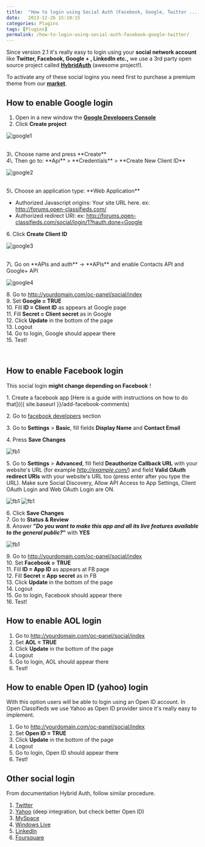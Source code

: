 ```yaml
---
title:  "How to login using Social Auth (Facebook, Google, Twitter ...)"
date:   2013-12-26 15:10:15
categories: Plugins
tags: [Plugins]
permalink: /how-to-login-using-social-auth-facebook-google-twitter/
---
```

Since version 2.1 it's really easy to login using your **social network account** like **Twitter, Facebook, Google + , LinkedIn etc.,** we use a 3rd party open source project called **[HybridAuth](http://hybridauth.sourceforge.net/)** (awesome project!). 

To activate any of these social logins you need first to purchase a premium theme from our **[market](http://open-classifieds.com/market/)**. 

## How to enable Google login

1. Open in a new window the **[Google Developers Console](https://cloud.google.com/console#/project)**
2. Click **Create project**

![google1](http://open-classifieds.com/wp-content/uploads/2013/12/google1.png)

<br>
3\. Choose name and press **Create**<br>
4\. Then go to: **Api** > **Credentials** > **Create New Client ID**

![google2](http://open-classifieds.com/wp-content/uploads/2013/12/google2.png)

<br>
5\. Choose an application type: **Web Application**

  * Authorized Javascript origins: Your site URL here. ex: http://forums.open-classifieds.com/
  * Authorized redirect URI: ex: http://forums.open-classifieds.com/social/login/1?hauth.done=Google
    
6\. Click **Create Client ID** 

![google3](http://open-classifieds.com/wp-content/uploads/2013/12/google3.png)

<br>
7\. Go on **APIs and auth** -> **APIs** and enable Contacts API and Google+ API

![google4](http://docs.yclas.com/images/google-social-auth.png)

8\. Go to http://yourdomain.com/oc-panel/social/index<br>
9\. Set **Google = TRUE**<br>
10\. Fill **ID = Client ID** as appears at Google page<br>
11\. Fill **Secret = Client secret** as in Google<br>
12\. Click **Update** in the bottom of the page<br>
13\. Logout<br>
14\. Go to login, Google should appear there<br>
15\. Test!<br>

<br>

## How to enable Facebook login

This social login **might change depending on Facebook** ! 

1\. Create a facebook app [Here is a guide with instructions on how to do that]({{ site.baseurl }}/add-facebook-comments)

2\. Go to [facebook developers](https://developers.facebook.com/apps) section

3\. Go to **Settings** > **Basic**, fill fields **Display Name** and **Contact Email** 

4\. Press **Save Changes**

![fb1](http://docs.yclas.com/images/facebook1.png)

5\. Go to **Settings** > **Advanced**, fill field **Deauthorize Callback URL** with your website's URL (for example _http://example.com/_) and field **Valid OAuth redirect URIs** with your website's URL too (press enter after you type the URL). Make sure Social Discovery, Allow API Access to App Settings, Client OAuth Login and Web OAuth Login are ON.

![fb1](http://docs.yclas.com/images/facebook2.png)
![fb1](http://docs.yclas.com/images/facebook3.png)

6\. Click **Save Changes**<br>
7\. Go to **Status & Review**<br>
8\. Answer **”_Do you want to make this app and all its live features available to the general public?_”** with **YES**<br>

![fb1](http://docs.yclas.com/images/facebook4.png)

9\. Go to http://yourdomain.com/oc-panel/social/index<br>
10\. Set **Facebook =** **TRUE**<br>
11\. Fill **ID = App ID** as appears at FB page<br>
12\. Fill **Secret = App secret** as in FB<br>
13\. Click **Update** in the bottom of the page<br>
14\. Logout<br>
15\. Go to login, Facebook should appear there<br>
16\. Test!<br>

## How to enable AOL login

1. Go to http://yourdomain.com/oc-panel/social/index
2. Set **AOL = TRUE**
3. Click **Update** in the bottom of the page
4. Logout
5. Go to login, AOL should appear there
6. Test!

## How to enable Open ID (yahoo) login

With this option users will be able to login using an Open ID account. In Open Classifieds we use Yahoo as Open ID provider since it's really easy to implement. 

1. Go to http://yourdomain.com/oc-panel/social/index
2. Set **Open ID = TRUE**
3. Click **Update** in the bottom of the page
4. Logout
5. Go to login, Open ID should appear there
6. Test!

## Other social login

From documentation Hybrid Auth, follow similar procedure. 

1. [Twitter](http://hybridauth.sourceforge.net/userguide/IDProvider_info_Twitter.html)
2. [Yahoo](http://hybridauth.sourceforge.net/userguide/IDProvider_info_Yahoo.html) (deep integration, but check better Open ID)
3. [MySpace](http://hybridauth.sourceforge.net/userguide/IDProvider_info_MySpace.html)
4. [Windows Live](http://hybridauth.sourceforge.net/userguide/IDProvider_info_Live.html)
5. [LinkedIn](http://hybridauth.sourceforge.net/userguide/IDProvider_info_LinkedIn.html)
6. [Foursquare](http://hybridauth.sourceforge.net/userguide/IDProvider_info_Foursquare.html)

